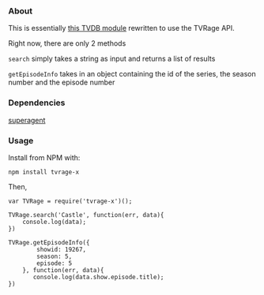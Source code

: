 ### About
This is essentially [this TVDB module](https://npmjs.org/package/thetvdb) rewritten to use the TVRage API.

Right now, there are only 2 methods

`search` simply takes a string as input and returns a list of results

`getEpisodeInfo` takes in an object containing the id of the series, the season number and the episode number



### Dependencies

[superagent](https://github.com/visionmedia/superagent)

### Usage

Install from NPM with:

```
npm install tvrage-x
```

Then,

```
var TVRage = require('tvrage-x')();

TVRage.search('Castle', function(err, data){
    console.log(data);
})

TVRage.getEpisodeInfo({
        showid: 19267,
        season: 5,
        episode: 5
    }, function(err, data){
       console.log(data.show.episode.title);
})
```